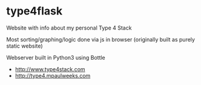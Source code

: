 # type4flask

Website with info about my personal Type 4 Stack

Most sorting/graphing/logic done via js in browser (originally built as purely static website)

Webserver built in Python3 using Bottle

- http://www.type4stack.com
- http://type4.mpaulweeks.com
